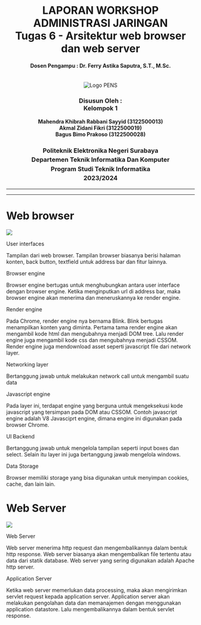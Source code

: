 ﻿<div align="center">
  <h1 style="text-align: center;font-weight: bold">LAPORAN WORKSHOP ADMINISTRASI JARINGAN<br>Tugas 6 - Arsitektur web browser dan web server</h1>
  <h4 style="text-align: center;">Dosen Pengampu : Dr. Ferry Astika Saputra, S.T., M.Sc.</h4>
</div>
<br />
<div align="center">
  <img src="https://upload.wikimedia.org/wikipedia/id/4/44/Logo_PENS.png" alt="Logo PENS">
  <h3 style="text-align: center;">Disusun Oleh : <br>Kelompok 1</h3>
  <p style="text-align: center;">
    <strong>Mahendra Khibrah Rabbani Sayyid (3122500013)</strong><br>
    <strong>Akmal Zidani Fikri (3122500019)</strong><br>
    <strong>Bagus Bimo Prakoso (3122500028)</strong>
  </p>

<h3 style="text-align: center;line-height: 1.5">Politeknik Elektronika Negeri Surabaya<br>Departemen Teknik Informatika Dan Komputer<br>Program Studi Teknik Informatika<br>2023/2024</h3>
<hr>
<hr>
</div>

# <a name="_5x87chy0x0vj"></a>**Web browser**

![](Aspose.Words.524fd46e-fbdc-4882-b866-3d3385327f99.001.jpeg)

User interfaces

Tampilan dari web browser. Tampilan browser biasanya berisi halaman konten, back button, textfield untuk address bar dan fitur lainnya.

Browser engine

Browser engine bertugas untuk menghubungkan antara user interface dengan browser engine. Ketika menginputkan url di address bar, maka browser engine akan menerima dan meneruskannya ke render engine.

Render engine

Pada Chrome, render engine nya bernama Blink. Blink bertugas menampilkan konten yang diminta. Pertama tama render engine akan mengambil kode html dan mengubahnya menjadi DOM tree. Lalu render engine juga mengambil kode css dan mengubahnya menjadi CSSOM. Render engine juga mendownload asset seperti javascript file dari network layer.

Networking layer

Bertanggung jawab untuk melakukan network call untuk mengambil suatu data

Javascript engine

Pada layer ini, terdapat engine yang berguna untuk mengeksekusi kode javascript yang tersimpan pada DOM atau CSSOM. Contoh javascript engine adalah V8 Javasciprt engine, dimana engine ini digunakan pada browser Chrome.

UI Backend

Bertanggung jawab untuk mengelola tampilan seperti input boxes dan select. Selain itu layer ini juga bertanggung jawab mengelola windows.

Data Storage

Browser memiliki storage yang bisa digunakan untuk menyimpan cookies, cache, dan lain lain.

# <a name="_x6rr40xrw2ou"></a>**Web Server**

![](Aspose.Words.524fd46e-fbdc-4882-b866-3d3385327f99.002.jpeg)

Web Server

Web server menerima http request dan mengembalikannya dalam bentuk http response. Web server biasanya akan mengembalikan file tertentu atau data dari statik database. Web server yang sering digunakan adalah Apache http server.

Application Server

Ketika web server memerlukan data processing, maka akan mengirimkan servlet request kepada application server. Application server akan melakukan pengolahan data dan memanajemen dengan menggunakan application datastore. Lalu mengembalikannya dalam bentuk servlet response.
